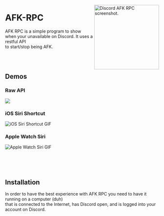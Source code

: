 <img src="https://afk.tvanderb.dev/media/Screenshot.jpeg" align="right"
     alt="Discord AFK RPC screenshot." width="212">

# AFK-RPC  

AFK RPC is a simple program to show when your unavailable on Discord. It uses a restful API  
to start/stop being AFK. 


<br />
<br />

## Demos

### Raw API

<img src="https://afk.tvanderb.dev/media/gif/Raw%20API%20Demo.gif?raw=true">

### iOS Siri Shortcut

![iOS Siri Shortcut GIF](https://afk.tvanderb.dev/media/gif/iOS%20Demo.gif)

### Apple Watch Siri

![Apple Watch Siri GIF](https://afk.tvanderb.dev/media/gif/Siri%20Watch%20Demo.gif)

<br />
<br />
<br />

## Installation

In order to have the best experience with AFK RPC you need to have it running on a computer (duh)  
 that is connected to the Internet, has Discord open, and is logged into your account on Discord.

